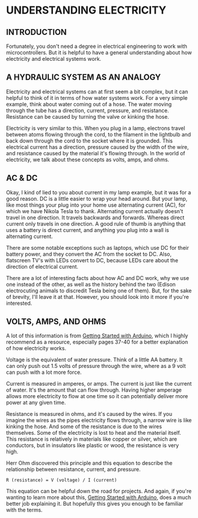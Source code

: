 # UNDERSTANDING ELECTRICITY

## INTRODUCTION

Fortunately, you don't need a degree in electrical engineering to work with microcontrollers. But it is helpful to have a general understanding about how electricity and electrical systems work.

## A HYDRAULIC SYSTEM AS AN ANALOGY

Electricity and electrical systems can at first seem a bit complex, but it can helpful to think of it in terms of how water systems work. For a very simple example, think about water coming out of a hose. The water moving through the tube has a direction, current, pressure, and resistance. Resistance can be caused by turning the valve or kinking the hose.

Electricity is very similar to this. When you plug in a lamp, electrons travel between atoms flowing through the cord, to the filament in the lightbulb and back down through the cord to the socket where it is grounded. This electrical current has a direction, pressure caused by the width of the wire, and resistance caused by the material it's flowing through. In the world of electricity, we talk about these concepts as volts, amps, and ohms.

## AC & DC

Okay, I kind of lied to you about current in my lamp example, but it was for a good reason. DC is a little easier to wrap your head around. But your lamp, like most things your plug into your home use alternating current (AC), for which we have Nikola Tesla to thank. Alternating current actually doesn't travel in one direction. It travels backwards and forwards. Whereas direct current only travels in one direction. A good rule of thumb is anything that uses a battery is direct current, and anything you plug into a wall is alternating current.

There are some notable exceptions such as laptops, which use DC for their battery power, and they convert the AC from the socket to DC. Also, flatscreen TV's with LEDs convert to DC, because LEDs care about the direction of electrical current.

There are a lot of interesting facts about how AC and DC work, why we use one instead of the other, as well as the history behind the two (Edison electrocuting animals to discredit Tesla being one of them). But, for the sake of brevity, I'll leave it at that. However, you should look into it more if you're interested.

## VOLTS, AMPS, AND OHMS

A lot of this information is from [Getting Started with Arduino]("http://it-ebooks.info/book/4882/"), which I highly recommend as a resource, especially pages 37-40 for a better explanation of how electricity works.

Voltage is the equivalent of water pressure. Think of a little AA battery. It can only push out 1.5 volts of pressure through the wire, where as a 9 volt can push with a lot more force.

Current is measured in amperes, or amps. The current is just like the current of water. It's the amount that can flow through. Having higher amperage allows more electricity to flow at one time so it can potentially deliver more power at any given time.

Resistance is measured in ohms, and it's caused by the wires. If you imagine the wires as the pipes electricity flows through, a narrow wire is like kinking the hose. And some of the resistance is due to the wires themselves. Some of the electricity is lost to heat and the material itself. This resistance is relatively in materials like copper or silver, which are conductors, but in insulators like plastic or wood, the resistance is very high.

Herr Ohm discovered this principle and this equation to describe the relationship between resistance, current, and pressure.

`R (resistance) = V (voltage) / I (current)`

This equation can be helpful down the road for projects. And again, if you're wanting to learn more about this, [Getting Started with Arduino]("http://it-ebooks.info/book/4882/"), does a much better job explaining it. But hopefully this gives you enough to be familiar with the terms.
